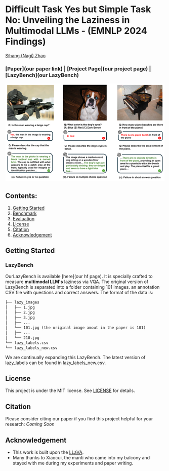 # Difficult Task Yes but Simple Task No: Unveiling the Laziness in Multimodal LLMs - (EMNLP 2024 Findings)

[Sihang (Nagi) Zhao](https://akutagawa1998.github.io/)
               
### [Paper](our paper link) | [Project Page](our project page) | [LazyBench](our LazyBench)


![Teaser](figure_1.png)

## Contents:
1. [Getting Started](#start)
2. [Benchmark](#benchmarks)
3. [Evaluation](#evaluation)
4. [License](#license)
5. [Citation](#citation)
6. [Acknowledgement](#acknowledgement)

## Getting Started <a name="start"></a>


### LazyBench
OurLazyBench is available [here](our hf page). It is specially crafted to measure **multimodal LLM's** laziness via VQA. 
The original version of LazyBench is separated into a folder containing 101 images. an annotation CSV file with questions and correct answers. The format of the data is:


```
├── lazy_images
│   ├── 1.jpg
│   ├── 2.jpg
│   ├── 3.jpg
│   ├── ...
│   └── 101.jpg (the original image amout in the paper is 101)
│   ├── ...
│   └── 210.jpg
└── lazy_labels.csv
└── lazy_labels_new.csv
```
We are continually expanding this LazyBench. The latest version of lazy_labels can be found in lazy_labels_new.csv.


## License <a name="license"></a>

This project is under the MIT license. See [LICENSE](LICENSE) for details.

## Citation <a name="citation"></a>
Please consider citing our paper if you find this project helpful for your research:
*Coming Soon*


## Acknowledgement <a name="acknowledgement"></a>
-  This work is built upon the [LLaVA](https://github.com/haotian-liu/LLaVA).
-  Many thanks to Xiaocui, the manti who came into my balcony and stayed with me during my experiments and paper writing.
